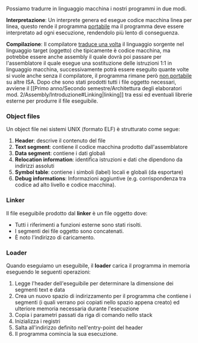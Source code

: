 Possiamo tradurre in linguaggio macchina i nostri programmi in due modi.

**Interpretazione**:
	Un interprete genera ed esegue codice macchina linea per linea, questo rende il programma <u>portabile</u> ma il programma deve essere interpretato ad ogni esecuzione, rendendolo più lento di conseguenza.

**Compilazione**:
	Il compilatore <u>traduce una volta</u> il linguaggio sorgente nel linguaggio target (oggetto) che tipicamente è codice macchina, ma potrebbe essere anche assembly il quale dovrà poi passare per l'assemblatore il quale esegue una sostituzione delle istruzioni 1:1 in linguaggio macchina, successivamente potrà essere eseguito quante volte si vuole anche senza il compilatore, il programma rimane però <u>non portabile</u> su altre ISA.
	Dopo che sono stati prodotti tutti i file oggetto necessari, avviene il [[Primo anno/Secondo semestre/Architettura degli elaboratori mod. 2/Assembly/Introduzione#Linking|linking]] tra essi ed eventuali librerie esterne per produrre il file eseguibile.

### Object files
Un object file nei sistemi UNIX (formato ELF) è strutturato come segue:
1. **Header**: descrive il contenuto del file
2. **Text segment**: contiene il codice macchina prodotto dall'assemblatore
3. **Data segment**: contiene i dati globali
4. **Relocation information**: identifica istruzioni e dati che dipendono da indirizzi assoluti
5. **Symbol table**: contiene i simboli (label) locali e globali (da esportare)
6. **Debug informations**: Informazioni aggiuntive (e.g. corrispondenza tra codice ad alto livello e codice macchina).

### Linker
Il file eseguibile prodotto dal **linker** è un file oggetto dove:
- Tutti i riferimenti a funzioni esterne sono stati risolti.
- I segmenti dei file oggetto sono concatenati.
- È noto l'indirizzo di caricamento.

### Loader
Quando eseguiamo un eseguibile, il **loader** carica il programma in memoria eseguendo le seguenti operazioni:

1. Legge l'header dell'eseguibile per determinare la dimensione dei segmenti text e data
2. Crea un nuovo spazio di indirizzamento per il programma che contiene i segmenti (i quali verrano poi copiati nello spazio appena creato) ed ulteriore memoria necessaria durante l'esecuzione
3. Copia i parametri passati da riga di comando nello stack
4. Inizializza i registri
5. Salta all'indirizzo definito nell'entry-point del header
6. Il programma comincia la sua esecuzione.
